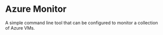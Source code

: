 # Azure Monitor

A simple command line tool that can be configured to monitor a collection of Azure VMs.
